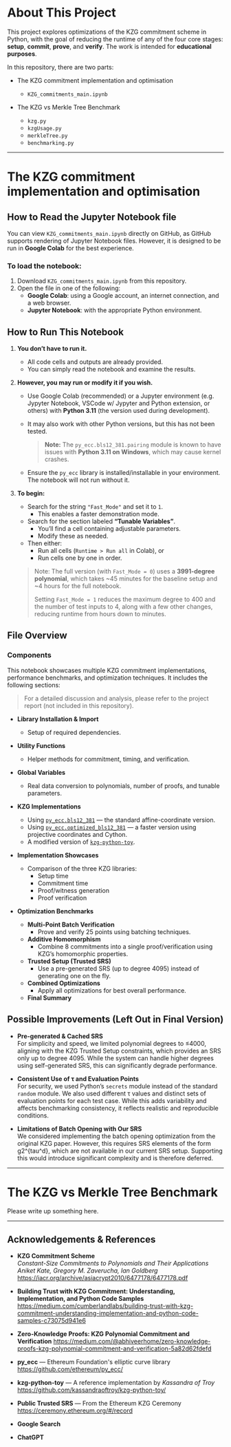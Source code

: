 # About This Project

This project explores optimizations of the KZG commitment scheme in Python, with the goal of reducing the runtime of any of the four core stages: **setup**, **commit**, **prove**, and **verify**. The work is intended for **educational purposes**.

In this repository, there are two parts:
  * The KZG commitment implementation and optimisation
    * `KZG_commitments_main.ipynb`
     
  * The KZG vs Merkle Tree Benchmark
    * `kzg.py`
    * `kzgUsage.py`
    * `merkleTree.py`
    * `benchmarking.py`

---

# The KZG commitment implementation and optimisation

## How to Read the Jupyter Notebook file

You can view `KZG_commitments_main.ipynb` directly on GitHub, as GitHub supports rendering of Jupyter Notebook files. However, it is designed to be run in **Google Colab** for the best experience.

### To load the notebook:

1. Download `KZG_commitments_main.ipynb` from this repository.
2. Open the file in one of the following:
   - **Google Colab**: using a Google account, an internet connection, and a web browser.
   - **Jupyter Notebook**: with the appropriate Python environment.

## How to Run This Notebook

1. **You don’t have to run it.**
   - All code cells and outputs are already provided.
   - You can simply read the notebook and examine the results.

2. **However, you may run or modify it if you wish.**
   - Use Google Colab (recommended) or a Jupyter environment (e.g. Jypyter Notebook, VSCode w/ Jypyter and Python extension, or others) with **Python 3.11** (the version used during development).
   - It may also work with other Python versions, but this has not been tested.

     > **Note:** The `py_ecc.bls12_381.pairing` module is known to have issues with **Python 3.11 on Windows**, which may cause kernel crashes.

   - Ensure the `py_ecc` library is installed/installable in your environment. The notebook will not run without it.

3. **To begin:**
   - Search for the string `"Fast_Mode"` and set it to `1`.
     - This enables a faster demonstration mode.
   - Search for the section labeled **“Tunable Variables”**.
     - You’ll find a cell containing adjustable parameters.
     - Modify these as needed.
   - Then either:
     - Run all cells (`Runtime > Run all` in Colab), or
     - Run cells one by one in order.

   > Note: The full version (with `Fast_Mode = 0`) uses a **3991-degree polynomial**, which takes ~45 minutes for the baseline setup and ~4 hours for the full notebook.
   > 
   > Setting `Fast_Mode = 1` reduces the maximum degree to 400 and the number of test inputs to 4, along with a few other changes, reducing runtime from hours down to minutes.

## File Overview

### Components

This notebook showcases multiple KZG commitment implementations, performance benchmarks, and optimization techniques. It includes the following sections:

> For a detailed discussion and analysis, please refer to the project report (not included in this repository).

- **Library Installation & Import**
  - Setup of required dependencies.

- **Utility Functions**
  - Helper methods for commitment, timing, and verification.

- **Global Variables**
  - Real data conversion to polynomials, number of proofs, and tunable parameters.

- **KZG Implementations**
  - Using [`py_ecc.bls12_381`](https://github.com/ethereum/py_ecc) — the standard affine-coordinate version.
  - Using [`py_ecc.optimized_bls12_381`](https://github.com/ethereum/py_ecc) — a faster version using projective coordinates and Cython.
  - A modified version of [`kzg-python-toy`](https://github.com/kassandraoftroy/kzg-python-toy).

- **Implementation Showcases**
  - Comparison of the three KZG libraries:
    - Setup time
    - Commitment time
    - Proof/witness generation
    - Proof verification

- **Optimization Benchmarks**
  - **Multi-Point Batch Verification**
    - Prove and verify 25 points using batching techniques.
  - **Additive Homomorphism**
    - Combine 8 commitments into a single proof/verification using KZG’s homomorphic properties.
  - **Trusted Setup (Trusted SRS)**
    - Use a pre-generated SRS (up to degree 4095) instead of generating one on the fly.
  - **Combined Optimizations**
    - Apply all optimizations for best overall performance.
  - **Final Summary**

## Possible Improvements (Left Out in Final Version)

- **Pre-generated & Cached SRS**  
  For simplicity and speed, we limited polynomial degrees to ≤4000, aligning with the KZG Trusted Setup constraints, which provides an SRS only up to degree 4095. While the system can handle higher degrees using self-generated SRS, this can significantly degrade performance.

- **Consistent Use of τ and Evaluation Points**  
  For security, we used Python’s `secrets` module instead of the standard `random` module. We also used different τ values and distinct sets of evaluation points for each test case. While this adds variability and affects benchmarking consistency, it reflects realistic and reproducible conditions.

- **Limitations of Batch Opening with Our SRS**  
  We considered implementing the batch opening optimization from the original KZG paper. However, this requires SRS elements of the form g2^{tau^d}, which are not available in our current SRS setup. Supporting this would introduce significant complexity and is therefore deferred.

---

# The KZG vs Merkle Tree Benchmark

Please write up something here.

---

## Acknowledgements & References

- **KZG Commitment Scheme**  
  *Constant-Size Commitments to Polynomials and Their Applications*  
  *Aniket Kate, Gregory M. Zaverucha, Ian Goldberg*  
  https://iacr.org/archive/asiacrypt2010/6477178/6477178.pdf

- **Building Trust with KZG Commitment: Understanding, Implementation, and Python Code Samples**
  https://medium.com/cumberlandlabs/building-trust-with-kzg-commitment-understanding-implementation-and-python-code-samples-c73075d941e6

- **Zero-Knowledge Proofs: KZG Polynomial Commitment and Verification**
https://medium.com/@abhiveerhome/zero-knowledge-proofs-kzg-polynomial-commitment-and-verification-5a82d62fdefd

- **py_ecc** — Ethereum Foundation's elliptic curve library  
  https://github.com/ethereum/py_ecc/

- **kzg-python-toy** — A reference implementation by *Kassandra of Troy*  
  https://github.com/kassandraoftroy/kzg-python-toy/

- **Public Trusted SRS** — From the Ethereum KZG Ceremony  
  https://ceremony.ethereum.org/#/record

- **Google Search**

- **ChatGPT**
